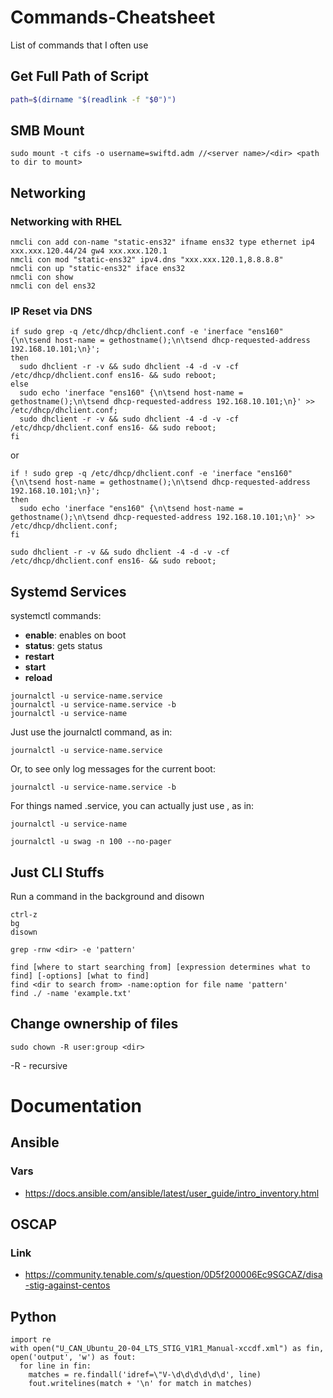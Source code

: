 # Commands-Cheatsheet
List of commands that I often use

## Get Full Path of Script

```bash
path=$(dirname "$(readlink -f "$0")")
```

## SMB Mount

```
sudo mount -t cifs -o username=swiftd.adm //<server name>/<dir> <path to dir to mount>
```
  
## Networking

### Networking with RHEL

```
nmcli con add con-name "static-ens32" ifname ens32 type ethernet ip4 xxx.xxx.120.44/24 gw4 xxx.xxx.120.1
nmcli con mod "static-ens32" ipv4.dns "xxx.xxx.120.1,8.8.8.8"
nmcli con up "static-ens32" iface ens32
nmcli con show
nmcli con del ens32
```

### IP Reset via DNS

```
if sudo grep -q /etc/dhcp/dhclient.conf -e 'inerface "ens160" {\n\tsend host-name = gethostname();\n\tsend dhcp-requested-address 192.168.10.101;\n}';
then
  sudo dhclient -r -v && sudo dhclient -4 -d -v -cf /etc/dhcp/dhclient.conf ens16- && sudo reboot;
else
  sudo echo 'inerface "ens160" {\n\tsend host-name = gethostname();\n\tsend dhcp-requested-address 192.168.10.101;\n}' >> /etc/dhcp/dhclient.conf;
  sudo dhclient -r -v && sudo dhclient -4 -d -v -cf /etc/dhcp/dhclient.conf ens16- && sudo reboot;
fi
``` 

or 

```
if ! sudo grep -q /etc/dhcp/dhclient.conf -e 'inerface "ens160" {\n\tsend host-name = gethostname();\n\tsend dhcp-requested-address 192.168.10.101;\n}';
then
  sudo echo 'inerface "ens160" {\n\tsend host-name = gethostname();\n\tsend dhcp-requested-address 192.168.10.101;\n}' >> /etc/dhcp/dhclient.conf;
fi

sudo dhclient -r -v && sudo dhclient -4 -d -v -cf /etc/dhcp/dhclient.conf ens16- && sudo reboot;
``` 

## Systemd Services

systemctl commands:

- **enable**: enables on boot
- **status**: gets status
- **restart**
- **start**
- **reload**

```
journalctl -u service-name.service
journalctl -u service-name.service -b
journalctl -u service-name
```

Just use the journalctl command, as in:

```
journalctl -u service-name.service
```

Or, to see only log messages for the current boot:

```
journalctl -u service-name.service -b
```

For things named <something>.service, you can actually just use <something>, as in:

```
journalctl -u service-name
```

```
journalctl -u swag -n 100 --no-pager
```

## Just CLI Stuffs  

Run a command in the background and disown
```
ctrl-z
bg
disown
```
  
```
grep -rnw <dir> -e 'pattern'
```
  
```
find [where to start searching from] [expression determines what to find] [-options] [what to find]
find <dir to search from> -name:option for file name 'pattern'
find ./ -name 'example.txt'
```

## Change ownership of files

```
sudo chown -R user:group <dir>
```
-R - recursive

# Documentation

## Ansible

### Vars
- https://docs.ansible.com/ansible/latest/user_guide/intro_inventory.html
  
## OSCAP
  
### Link
- https://community.tenable.com/s/question/0D5f200006Ec9SGCAZ/disa-stig-against-centos

## Python

  ```
  import re
  with open("U_CAN_Ubuntu_20-04_LTS_STIG_V1R1_Manual-xccdf.xml") as fin, open('output', 'w') as fout:
    for line in fin:
      matches = re.findall('idref=\"V-\d\d\d\d\d\d', line)
      fout.writelines(match + '\n' for match in matches)
  ```

